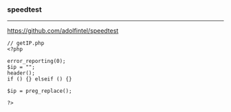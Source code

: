 ### speedtest
---
https://github.com/adolfintel/speedtest

```
// getIP.php
<?php

error_reporting(0);
$ip = "";
header();
if () {} elseif () {}

$ip = preg_replace();

?>
```

```
```

```
```


